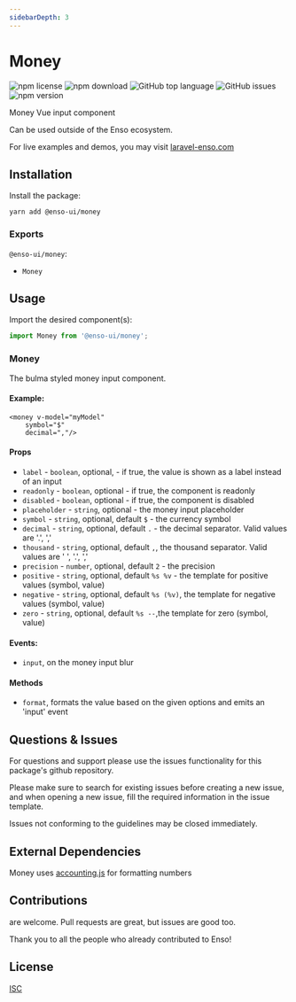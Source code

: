 ```yaml
---
sidebarDepth: 3
---
```


# Money

![npm license](https://img.shields.io/npm/l/@enso-ui/money.svg) 
![npm download](https://img.shields.io/npm/dm/@enso-ui/money.svg) 
![GitHub top language](https://img.shields.io/github/languages/top/enso-ui/money.svg) 
![GitHub issues](https://img.shields.io/github/issues/enso-ui/money.svg) 
![npm version](https://img.shields.io/npm/v/@enso-ui/money.svg) 

Money Vue input component

Can be used outside of the Enso ecosystem.

For live examples and demos, you may visit [laravel-enso.com](https://www.laravel-enso.com)

## Installation

Install the package:
```
yarn add @enso-ui/money
```


### Exports

`@enso-ui/money`:
- `Money`

## Usage
Import the desired component(s):
```js
import Money from '@enso-ui/money';
```

### Money
The bulma styled money input component. 

#### Example:
```vue
<money v-model="myModel"
    symbol="$"
    decimal=","/>
```

#### Props
- `label` - `boolean`, optional, - if true, the value is shown as a label instead of an input 
- `readonly` - `boolean`, optional - if true, the component is readonly
- `disabled` - `boolean`, optional - if true, the component is disabled
- `placeholder` - `string`, optional - the money input placeholder
- `symbol` - `string`, optional, default `$` - the currency symbol
- `decimal` - `string`, optional, default `.` - the decimal separator. Valid values are '.', ','
- `thousand` - `string`, optional, default `,`, the thousand separator. Valid values are ' ', '.', ','
- `precision` - `number`, optional, default `2` - the precision
- `positive` - `string`, optional, default `%s %v` - the template for positive values (symbol, value)
- `negative` - `string`, optional, default `%s (%v)`, the template for negative values (symbol, value)
- `zero` - `string`, optional, default `%s --`,the template for zero (symbol, value)

#### Events:
- `input`, on the money input blur

#### Methods
- `format`, formats the value based on the given options and emits an 'input' event

## Questions & Issues

For questions and support please use the issues functionality
for this package's github repository.

Please make sure to search for existing issues before creating a new issue,
and when opening a new issue, fill the required information in the issue template.

Issues not conforming to the guidelines may be closed immediately.

## External Dependencies

Money uses [accounting.js](http://openexchangerates.github.io/accounting.js/) for formatting numbers

## Contributions

are welcome. Pull requests are great, but issues are good too.

Thank you to all the people who already contributed to Enso!

## License

[ISC](https://opensource.org/licenses/ISC)
